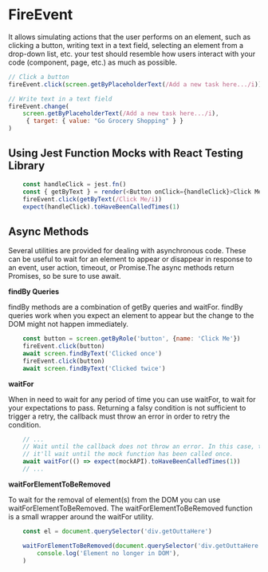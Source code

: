 # FireEvent

It allows simulating actions that the user performs on an element, such as clicking a button, writing text in a text field, selecting an element from a drop-down list, etc. your test should resemble how users interact with your code (component, page, etc.) as much as possible.

```js
// Click a button
fireEvent.click(screen.getByPlaceholderText(/Add a new task here.../i))

// Write text in a text field
fireEvent.change(
    screen.getByPlaceholderText(/Add a new task here.../i),
     { target: { value: "Go Grocery Shopping" } }
)

```

## Using Jest Function Mocks with React Testing Library

```js
    const handleClick = jest.fn()
    const { getByText } = render(<Button onClick={handleClick}>Click Me</Button>)
    fireEvent.click(getByText(/Click Me/i))
    expect(handleClick).toHaveBeenCalledTimes(1)
```

## **Async Methods**

Several utilities are provided for dealing with asynchronous code. These can be useful to wait for an element to appear or disappear in response to an event, user action, timeout, or Promise.The async methods return Promises, so be sure to use await.

**findBy Queries**

findBy methods are a combination of getBy queries and waitFor. findBy queries work when you expect an element to appear but the change to the DOM might not happen immediately.

```js
    const button = screen.getByRole('button', {name: 'Click Me'})
    fireEvent.click(button)
    await screen.findByText('Clicked once')
    fireEvent.click(button)
    await screen.findByText('Clicked twice')
```

**waitFor**

When in need to wait for any period of time you can use waitFor, to wait for your expectations to pass. Returning a falsy condition is not sufficient to trigger a retry, the callback must throw an error in order to retry the condition.

```js
    // ...
    // Wait until the callback does not throw an error. In this case, that means
    // it'll wait until the mock function has been called once.
    await waitFor(() => expect(mockAPI).toHaveBeenCalledTimes(1))
    // ...
```

**waitForElementToBeRemoved**

To wait for the removal of element(s) from the DOM you can use waitForElementToBeRemoved. The waitForElementToBeRemoved function is a small wrapper around the waitFor utility.

```js
    const el = document.querySelector('div.getOuttaHere')

    waitForElementToBeRemoved(document.querySelector('div.getOuttaHere')).then(() =>
        console.log('Element no longer in DOM'),
    )
```

